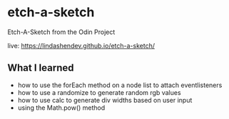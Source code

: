 # etch-a-sketch
Etch-A-Sketch from the Odin Project

live: https://lindashendev.github.io/etch-a-sketch/

## What I learned 
- how to use the forEach method on a node list to attach eventlisteners
- how to use a randomize to generate random rgb values 
- how to use calc to generate div widths based on user input
- using the Math.pow() method
